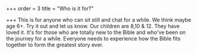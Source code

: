 +++
order = 3
title = "Who is it for?"

+++
This is for anyone who can sit still and chat for a while.  We think maybe age 6+. Try it out and let us know.  Our children are 8,10 & 12. They have loved it.  It's for those who are totally new to the Bible and who've been on the journey for a while.  Everyone needs to experience how the Bible fits together to form the greatest story ever. 